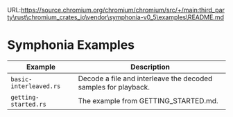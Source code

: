 URL:https://source.chromium.org/chromium/chromium/src/+/main:third_party\rust\chromium_crates_io\vendor\symphonia-v0_5\examples\README.md
# Symphonia Examples

| Example                | Description                                                    |
|------------------------|----------------------------------------------------------------|
| `basic-interleaved.rs` | Decode a file and interleave the decoded samples for playback. |
| `getting-started.rs`   | The example from GETTING_STARTED.md.                           |
